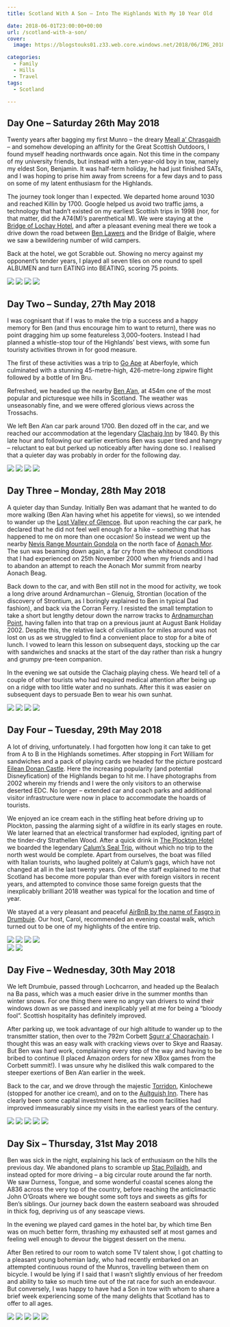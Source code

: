 ```yaml
---
title: Scotland With A Son – Into The Highlands With My 10 Year Old

date: 2018-06-01T23:00:00+00:00
url: /scotland-with-a-son/
cover: 
  image: https://blogstouks01.z33.web.core.windows.net/2018/06/IMG_20180530_125108-1.jpg

categories:
  - Family
  - Hills
  - Travel
tags:
  - Scotland

---
```

## Day One – Saturday 26th May 2018

Twenty years after bagging my first Munro – the dreary [Meall a’ Chrasgaidh][1] – and somehow developing an affinity for the Great Scottish Outdoors, I found myself heading northwards once again. Not this time in the company of my university friends, but instead with a ten-year-old boy in tow, namely my eldest Son, Benjamin. It was half-term holiday, he had just finished SATs, and I was hoping to prise him away from screens for a few days and to pass on some of my latent enthusiasm for the Highlands.

The journey took longer than I expected. We departed home around 1030 and reached Killin by 1700. Google helped us avoid two traffic jams, a technology that hadn’t existed on my earliest Scottish trips in 1998 (nor, for that matter, did the A74(M)’s parenthetical M). We were staying at the [Bridge of Lochay Hotel][2], and after a pleasant evening meal there we took a drive down the road between [Ben Lawers][3] and the Bridge of Balgie, where we saw a bewildering number of wild campers.

Back at the hotel, we got Scrabble out. Showing no mercy against my opponent’s tender years, I played all seven tiles on one round to spell ALBUMEN and turn EATING into BEATING, scoring 75 points.

![](https://blogstouks01.z33.web.core.windows.net/2023/08/IMG_20180526_090044_637.jpg)
![](https://blogstouks01.z33.web.core.windows.net/2023/08/IMG_20180526_143147.jpg)
![](https://blogstouks01.z33.web.core.windows.net/2023/08/IMG_20180526_195725.jpg)
![](https://blogstouks01.z33.web.core.windows.net/2023/08/IMG_20180526_205848_341.jpg)

## Day Two – Sunday, 27th May 2018

I was cognisant that if I was to make the trip a success and a happy memory for Ben (and thus encourage him to want to return), there was no point dragging him up some featureless 3,000-footers. Instead I had planned a whistle-stop tour of the Highlands’ best views, with some fun touristy activities thrown in for good measure.

The first of these activities was a trip to [Go Ape][4] at Aberfoyle, which culminated with a stunning 45-metre-high, 426-metre-long zipwire flight followed by a bottle of Irn Bru.

Refreshed, we headed up the nearby [Ben A’an][5], at 454m one of the most popular and picturesque wee hills in Scotland. The weather was unseasonably fine, and we were offered glorious views across the Trossachs.

We left Ben A’an car park around 1700. Ben dozed off in the car, and we reached our accommodation at the legendary [Clachaig Inn][6] by 1840. By this late hour and following our earlier exertions Ben was super tired and hangry – reluctant to eat but perked up noticeably after having done so. I realised that a quieter day was probably in order for the following day.

![](https://blogstouks01.z33.web.core.windows.net/2023/08/00100dPORTRAIT_00100_BURST20180527133330704_COVER-3.jpg)
![](https://blogstouks01.z33.web.core.windows.net/2023/08/00000PORTRAIT_00000_BURST20180527154957149.jpg)
![](https://blogstouks01.z33.web.core.windows.net/2023/08/IMG_20180527_155153.jpg)
![](https://blogstouks01.z33.web.core.windows.net/2023/08/IMG_20180527_174915.jpg)

## Day Three – Monday, 28th May 2018

A quieter day than Sunday. Initially Ben was adamant that he wanted to do more walking (Ben A’an having whet his appetite for views), so we intended to wander up the [Lost Valley of Glencoe][7]. But upon reaching the car park, he declared that he did not feel well enough for a hike – something that has happened to me on more than one occasion! So instead we went up the nearby [Nevis Range Mountain Gondola][8] on the north face of [Aonach Mor][9]. The sun was beaming down again, a far cry from the whiteout conditions that I had experienced on 25th November 2000 when my friends and I had to abandon an attempt to reach the Aonach Mor summit from nearby Aonach Beag.

Back down to the car, and with Ben still not in the mood for activity, we took a long drive around Ardnamurchan – Glenuig, Strontian (location of the discovery of Strontium, as I boringly explained to Ben in typical Dad fashion), and back via the Corran Ferry. I resisted the small temptation to take a short but lengthy detour down the narrow tracks to [Ardnamurchan Point][10], having fallen into that trap on a previous jaunt at August Bank Holiday 2002. Despite this, the relative lack of civilisation for miles around was not lost on us as we struggled to find a convenient place to stop for a bite of lunch. I vowed to learn this lesson on subsequent days, stocking up the car with sandwiches and snacks at the start of the day rather than risk a hungry and grumpy pre-teen companion.

In the evening we sat outside the Clachaig playing chess. We heard tell of a couple of other tourists who had required medical attention after being up on a ridge with too little water and no sunhats. After this it was easier on subsequent days to persuade Ben to wear his own sunhat.

![](https://blogstouks01.z33.web.core.windows.net/2023/08/00000PORTRAIT_00000_BURST20180528115910345.jpg)
![](https://blogstouks01.z33.web.core.windows.net/2023/08/IMG_20180528_123222.jpg)
![](https://blogstouks01.z33.web.core.windows.net/2023/08/IMG_20180528_202024.jpg)
![](https://blogstouks01.z33.web.core.windows.net/2023/08/IMG_20180528_202950.jpg)

## Day Four – Tuesday, 29th May 2018

A lot of driving, unfortunately. I had forgotten how long it can take to get from A to B in the Highlands sometimes. After stopping in Fort William for sandwiches and a pack of playing cards we headed for the picture postcard [Eilean Donan Castle][11]. Here the increasing popularity (and potential Disneyfication) of the Highlands began to hit me. I have photographs from 2002 wherein my friends and I were the only visitors to an otherwise deserted EDC. No longer – extended car and coach parks and additional visitor infrastructure were now in place to accommodate the hoards of tourists.

We enjoyed an ice cream each in the stifling heat before driving up to Plockton, passing the alarming sight of a wildfire in its early stages en route. We later learned that an electrical transformer had exploded, igniting part of the tinder-dry Strathellen Wood. After a quick drink in [The Plockton Hotel][12] we boarded the legendary [Calum’s Seal Trip][13], without which no trip to the north west would be complete. Apart from ourselves, the boat was filled with Italian tourists, who laughed politely at Calum’s gags, which have not changed at all in the last twenty years. One of the staff explained to me that Scotland has become more popular than ever with foreign visitors in recent years, and attempted to convince those same foreign guests that the inexplicably brilliant 2018 weather was typical for the location and time of year.

We stayed at a very pleasant and peaceful [AirBnB by the name of Fasgro in Drumbuie][14]. Our host, Carol, recommended an evening coastal walk, which turned out to be one of my highlights of the entire trip.

![](https://blogstouks01.z33.web.core.windows.net/2023/08/IMG_9757-1.jpg)
![](https://blogstouks01.z33.web.core.windows.net/2023/08/IMG_9782.jpg)
![](https://blogstouks01.z33.web.core.windows.net/2023/08/IMG_9812.jpg)
![](https://blogstouks01.z33.web.core.windows.net/2023/08/4_IMG_20180529_135410.jpg)  
![](https://blogstouks01.z33.web.core.windows.net/2023/08/IMG_20180529_151250.jpg)
![](https://blogstouks01.z33.web.core.windows.net/2023/08/2020-01-14_20-37-02.png)

## Day Five – Wednesday, 30th May 2018

We left Drumbuie, passed through Lochcarron, and headed up the Bealach na Ba pass, which was a much easier drive in the summer months than winter snows. For one thing there were no angry van drivers to wind their windows down as we passed and inexplicably yell at me for being a “bloody fool”. Scottish hospitality has definitely improved.

After parking up, we took advantage of our high altitude to wander up to the transmitter station, then over to the 792m Corbett [Sgurr a’ Chaorachain][15]. I thought this was an easy walk with cracking views over to Skye and Raasay. But Ben was hard work, complaining every step of the way and having to be bribed to continue (I placed Amazon orders for new XBox games from the Corbett summit!). I was unsure why he disliked this walk compared to the steeper exertions of Ben A’an earlier in the week.

Back to the car, and we drove through the majestic [Torridon][16], Kinlochewe (stopped for another ice cream), and on to the [Aultguish Inn][17]. There has clearly been some capital investment here, as the room facilities had improved immeasurably since my visits in the earliest years of the century.

![](https://blogstouks01.z33.web.core.windows.net/2023/08/IMG_20180530_125108.jpg)
![](https://blogstouks01.z33.web.core.windows.net/2023/08/COLOR_POP.jpg)
![](https://blogstouks01.z33.web.core.windows.net/2023/08/IMG_20180530_120619.jpg)
![](https://blogstouks01.z33.web.core.windows.net/2023/08/IMG_9851.jpg)
![](https://blogstouks01.z33.web.core.windows.net/2023/08/2020-01-14_20-39-22.png)

## Day Six – Thursday, 31st May 2018

Ben was sick in the night, explaining his lack of enthusiasm on the hills the previous day. We abandoned plans to scramble up [Stac Pollaidh][18], and instead opted for more driving – a big circular route around the far north. We saw Durness, Tongue, and some wonderful coastal scenes along the A836 across the very top of the country, before reaching the anticlimactic John O’Groats where we bought some soft toys and sweets as gifts for Ben’s siblings. Our journey back down the eastern seaboard was shrouded in thick fog, depriving us of any seascape views.

In the evening we played card games in the hotel bar, by which time Ben was on much better form, thrashing my exhausted self at most games and feeling well enough to devour the biggest dessert on the menu.

After Ben retired to our room to watch some TV talent show, I got chatting to a pleasant young bohemian lady, who had recently embarked on an attempted continuous round of the Munros, travelling between them on bicycle. I would be lying if I said that I wasn’t slightly envious of her freedom and ability to take so much time out of the rat race for such an endeavour. But conversely, I was happy to have had a Son in tow with whom to share a brief week experiencing some of the many delights that Scotland has to offer to all ages.

![](https://blogstouks01.z33.web.core.windows.net/2023/08/IMG_20180531_135711.jpg)
![](https://blogstouks01.z33.web.core.windows.net/2023/08/Screenshot_20180601-212905-1.png)
![](https://blogstouks01.z33.web.core.windows.net/2023/08/IMG_20180531_135735.jpg)
![](https://blogstouks01.z33.web.core.windows.net/2023/08/00100dPORTRAIT_00100_BURST20180531181545738_COVER-1.jpg)
![](https://blogstouks01.z33.web.core.windows.net/2023/08/IMG_20180531_200439.jpg)

 [1]: https://blog.iannelson.uk/meall-a-chrasgaidh/
 [2]: http://www.bridgeoflochay.co.uk/
 [3]: https://www.walkhighlands.co.uk/perthshire/ben-lawers.shtml
 [4]: https://goape.co.uk/locations/aberfoyle
 [5]: https://www.walkhighlands.co.uk/lochlomond/ben-aan.shtml
 [6]: https://clachaig.com/
 [7]: https://www.walkhighlands.co.uk/fortwilliam/lostvalley.shtml
 [8]: https://www.nevisrange.co.uk/activities/mountain-gondola/
 [9]: https://www.walkhighlands.co.uk/munros/aonach-mor
 [10]: https://www.undiscoveredscotland.co.uk/kilchoan/ardnamurchanpoint/index.html
 [11]: https://www.eileandonancastle.com/
 [12]: https://plocktonhotel.co.uk/
 [13]: https://calums-sealtrips.com/
 [14]: https://www.airbnb.co.uk/rooms/6501251
 [15]: https://www.walkhighlands.co.uk/torridon/Sgurrachaorachain.shtml
 [16]: https://www.nts.org.uk/visit/places/torridon
 [17]: http://www.aultguish.co.uk/
 [18]: https://www.walkhighlands.co.uk/ullapool/stacpollaidh.shtml